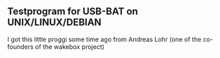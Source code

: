 ## Testprogram for USB-BAT on UNIX/LINUX/DEBIAN  
  
I got this little proggi some time ago from Andreas Lohr (one of the co-founders of the wakebox project)
